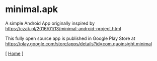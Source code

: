 # minimal.apk
A simple Android App originally inspired by https://czak.pl/2016/01/13/minimal-android-project.html

This fully open source app is published in Google Play Store at https://play.google.com/store/apps/details?id=com.quoinsight.minimal

[ [Home](https://sites.google.com/site/quoinsight/home/minimal-apk "Home") ]
